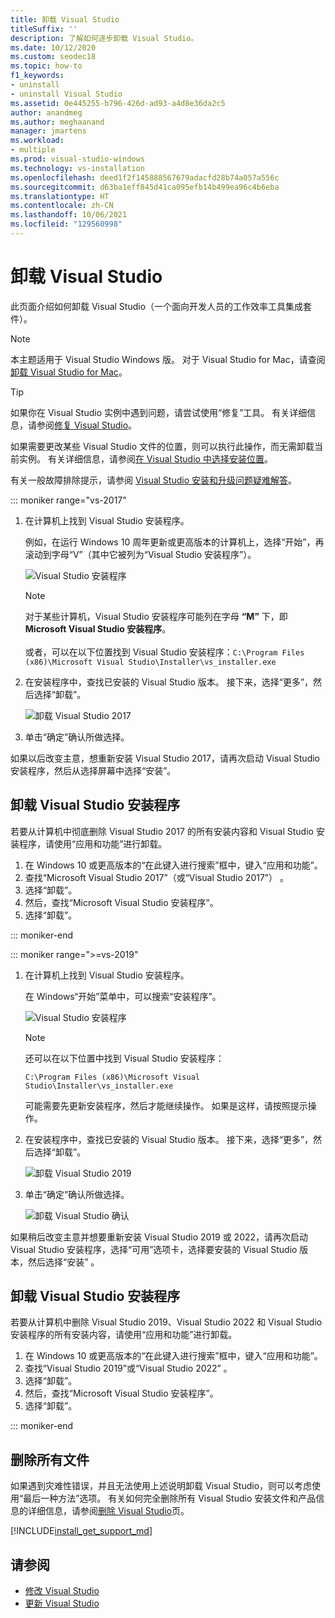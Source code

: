 ```yaml
---
title: 卸载 Visual Studio
titleSuffix: ''
description: 了解如何逐步卸载 Visual Studio。
ms.date: 10/12/2020
ms.custom: seodec18
ms.topic: how-to
f1_keywords:
- uninstall
- uninstall Visual Studio
ms.assetid: 0e445255-b796-426d-ad93-a4d8e36da2c5
author: anandmeg
ms.author: meghaanand
manager: jmartens
ms.workload:
- multiple
ms.prod: visual-studio-windows
ms.technology: vs-installation
ms.openlocfilehash: deed1f2f145888567679adacfd28b74a057a556c
ms.sourcegitcommit: d63ba1eff845d41ca095efb14b499ea96c4b6eba
ms.translationtype: HT
ms.contentlocale: zh-CN
ms.lasthandoff: 10/06/2021
ms.locfileid: "129560998"
---
```

# <a name="uninstall-visual-studio"></a>卸载 Visual Studio

此页面介绍如何卸载 Visual Studio（一个面向开发人员的工作效率工具集成套件）。

> [!NOTE]
> 本主题适用于 Visual Studio  Windows 版。 对于 Visual Studio for Mac，请查阅[卸载 Visual Studio for Mac](/visualstudio/mac/uninstall)。

> [!TIP]
> 如果你在 Visual Studio 实例中遇到问题，请尝试使用“修复”工具。 有关详细信息，请参阅[修复 Visual Studio](../install/repair-visual-studio.md)。 
>
> 如果需要更改某些 Visual Studio 文件的位置，则可以执行此操作，而无需卸载当前实例。 有关详细信息，请参阅[在 Visual Studio 中选择安装位置](../install/change-installation-locations.md)。
>
> 有关一般故障排除提示，请参阅 [Visual Studio 安装和升级问题疑难解答](../install/troubleshooting-installation-issues.md)。

::: moniker range="vs-2017"

1. 在计算机上找到 Visual Studio 安装程序。

     例如，在运行 Windows 10 周年更新或更高版本的计算机上，选择“开始”，再滚动到字母“V”（其中它被列为“Visual Studio 安装程序”）。

     ![Visual Studio 安装程序](media/locate-the-visual-studio-installer.png "找到 Microsoft Visual Studio 安装程序")

   > [!NOTE]
   > 对于某些计算机，Visual Studio 安装程序可能列在字母 **“M”** 下，即 **Microsoft Visual Studio 安装程序**。<br/><br/> 或者，可以在以下位置找到 Visual Studio 安装程序：`C:\Program Files (x86)\Microsoft Visual Studio\Installer\vs_installer.exe`

1. 在安装程序中，查找已安装的 Visual Studio 版本。 接下来，选择“更多”，然后选择“卸载”。

     ![卸载 Visual Studio 2017](media/uninstall-visual-studio.png "卸载 Visual Studio 2017")

1. 单击“确定”确认所做选择。

如果以后改变主意，想重新安装 Visual Studio 2017，请再次启动 Visual Studio 安装程序，然后从选择屏幕中选择“安装”。

## <a name="uninstall-visual-studio-installer"></a>卸载 Visual Studio 安装程序

若要从计算机中彻底删除 Visual Studio 2017 的所有安装内容和 Visual Studio 安装程序，请使用“应用和功能”进行卸载。

1. 在 Windows 10 或更高版本的“在此键入进行搜索”框中，键入“应用和功能”。
1. 查找“Microsoft Visual Studio 2017”（或“Visual Studio 2017”） 。
1. 选择“卸载”。
1. 然后，查找“Microsoft Visual Studio 安装程序”。
1. 选择“卸载”。

::: moniker-end

::: moniker range=">=vs-2019"

1. 在计算机上找到 Visual Studio 安装程序。

     在 Windows“开始”菜单中，可以搜索“安装程序”。

     ![Visual Studio 安装程序](media/vs-2019/visual-studio-installer.png "搜索 Visual Studio 安装程序")

     > [!NOTE]
     > 还可以在以下位置中找到 Visual Studio 安装程序：
     >
     > `C:\Program Files (x86)\Microsoft Visual Studio\Installer\vs_installer.exe`

    可能需要先更新安装程序，然后才能继续操作。 如果是这样，请按照提示操作。

1. 在安装程序中，查找已安装的 Visual Studio 版本。 接下来，选择“更多”，然后选择“卸载”。

     ![卸载 Visual Studio 2019](media/vs-2019/vs-installer-uninstall.png "卸载 Visual Studio 2019")

1. 单击“确定”确认所做选择。

     ![卸载 Visual Studio 确认](media/vs-2019/uninstall-visualstudio-confirm.png "确认是否要卸载 Visual Studio 2019")

如果稍后改变主意并想要重新安装 Visual Studio 2019 或 2022，请再次启动 Visual Studio 安装程序，选择“可用”选项卡，选择要安装的 Visual Studio 版本，然后选择“安装” 。

## <a name="uninstall-visual-studio-installer"></a>卸载 Visual Studio 安装程序

若要从计算机中删除 Visual Studio 2019、Visual Studio 2022 和 Visual Studio 安装程序的所有安装内容，请使用“应用和功能”进行卸载。

1. 在 Windows 10 或更高版本的“在此键入进行搜索”框中，键入“应用和功能”。
1. 查找“Visual Studio 2019”或“Visual Studio 2022” 。
1. 选择“卸载”。
1. 然后，查找“Microsoft Visual Studio 安装程序”。
1. 选择“卸载”。

::: moniker-end

## <a name="remove-all-files"></a>删除所有文件

如果遇到灾难性错误，并且无法使用上述说明卸载 Visual Studio，则可以考虑使用“最后一种方法”选项。 有关如何完全删除所有 Visual Studio 安装文件和产品信息的详细信息，请参阅[删除 Visual Studio](remove-visual-studio.md)页。

[!INCLUDE[install_get_support_md](includes/install_get_support_md.md)]

## <a name="see-also"></a>请参阅

* [修改 Visual Studio](modify-visual-studio.md)
* [更新 Visual Studio](update-visual-studio.md)
